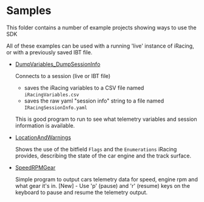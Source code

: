 # Samples

This folder contains a number of example projects showing ways to use the SDK

All of these examples can be used with a running 'live' instance of iRacing, or with a previously saved IBT file.

* [DumpVariables_DumpSessionInfo](./DumpVariables_DumpSessionInfo/)

    Connects to a session (live or IBT file)
    * saves the iRacing variables to a CSV file named `iRacingVariables.csv`
    * saves the raw yaml "session info" string to a file named `IRacingSessionInfo.yaml`

    This is good program to run to see what telemetry variables and session information is available.

* [LocationAndWarnings](./LocationAndWarnings/)

    Shows the use of the bitfield `Flags` and the `Enumerations` iRacing provides, describing the state of the car engine and the track surface.

* [SpeedRPMGear](./SpeedRPMGear/)

    Simple program to output cars telemetry data for speed, engine rpm and what gear it's in.
    [New] - Use 'p' (pause) and 'r' (resume) keys on the keyboard to pause and resume the telemetry output.

